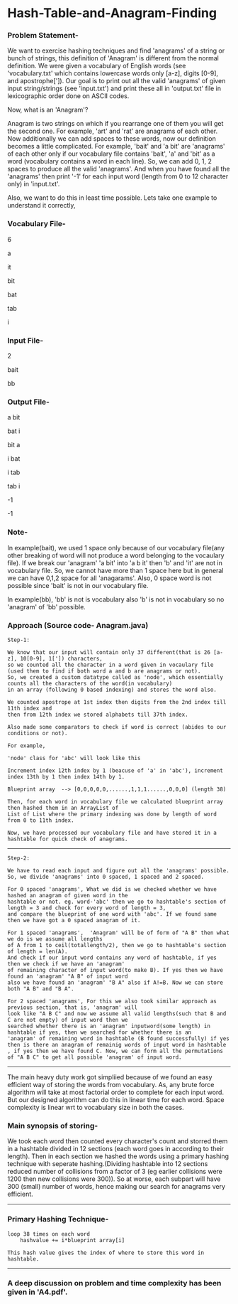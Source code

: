 # Hash-Table-and-Anagram-Finding

 
### Problem Statement- 

We want to exercise hashing techniques and find 'anagrams' of a string or bunch of strings, this definition of 'Anagram' is different from the normal definition. We were given a vocabulary of English words (see 'vocabulary.txt' which contains lowercase words only [a-z], digits [0-9], and apostrophe[']). Our goal is to print out all the valid 'anagrams' of given input string/strings (see 'input.txt') and print these all in 'output.txt' file in lexicographic order done on ASCII codes. 

Now, what is an 'Anagram'?

Anagram is two strings on which if you rearrange one of them you will get the second one. For example, 'art' and 'rat' are anagrams of each other. Now  additionally we can add spaces to these words, now  our definition becomes a little complicated. For example, 'bait' and 'a bit' are 'anagrams' of each other only if our vocabulary file contains 'bait', 'a' and 'bit' as a word (vocabulary contains a word in each line). So, we can add 0, 1, 2 spaces to produce all the valid 'anagrams'. And when you have found all the 'anagrams' then print '-1' for each input word (length from 0 to 12 character only) in 'input.txt'.  

Also, we want to do this in least time possible. Lets take one example to understand it correctly,

### Vocabulary File-

6

a

it

bit

bat

tab

i

### Input File-

2

bait

bb

### Output File-

a bit

bat i

bit a

i bat

i tab

tab i

-1

-1

### Note- 

In example(bait), we used 1 space only because of our vocabulary file(any other breaking of word will not produce a word belonging to the vocaulary file). If we break our 'anagram' 'a bit' into 'a b it' then 'b' and 'it' are not in vocabulary file. So, we cannot have more than 1 space here but in general we can have 0,1,2 space for all 'anagarams'. Also, 0 space word is not possible since 'bait' is not in our vocabulary file.

In example(bb), 'bb' is not is vocabulary also 'b' is not in vocabulary so no 'anagram' of 'bb' possible.

### Approach (Source code- Anagram.java)

    Step-1:

    We know that our input will contain only 37 different(that is 26 [a-z], 10[0-9], 1[']) characters, 
    so we counted all the character in a word given in vocaulary file (used them to find if both word a and b are anagrams or not). 
    So, we created a custom datatype called as 'node', which essentially counts all the characters of the word(in vocabulary) 
    in an array (following 0 based indexing) and stores the word also. 
    
    We counted apostrope at 1st index then digits from the 2nd index till 11th index and 
    then from 12th index we stored alphabets till 37th index. 
    
    Also made some comparators to check if word is correct (abides to our conditions or not).

    For example,

    'node' class for 'abc' will look like this

    Increment index 12th index by 1 (beacuse of 'a' in 'abc'), increment index 13th by 1 then index 14th by 1. 

    Blueprint array  --> [0,0,0,0,0,......,1,1,1......,0,0,0] (length 38)

    Then, for each word in vocabulary file we calculated blueprint array then hashed them in an ArrayList of 
    List of List where the primary indexing was done by length of word from 0 to 11th index.

    Now, we have processed our vocabulary file and have stored it in a hashtable for quick check of anagrams.

--------------------------------------------------------------------------------------------------------------------------------------------------------------------------------
    
    Step-2:

    We have to read each input and figure out all the 'anagrams' possible.
    So, we divide 'anagrams' into 0 spaced, 1 spaced and 2 spaced. 
    
    For 0 spaced 'anagrams', What we did is we checked whether we have hashed an anagram of given word in the 
    hashtable or not. eg. word-'abc' then we go to hashtable's section of length = 3 and check for every word of length = 3, 
    and compare the blueprint of one word with 'abc'. If we found same then we have got a 0 spaced anagram of it.  
    
    For 1 spaced 'anagrams',  'Anagram' will be of form of "A B" then what we do is we assume all lengths 
    of A from 1 to ceil(totallength/2), then we go to hashtable's section     of length = len(A). 
    And check if our input word contains any word of hashtable, if yes then we check if we have an 'anagram' 
    of remaining character of input word(to make B). If yes then we have found an 'anagram' "A B" of input word 
    also we have found an 'anagram' "B A" also if A!=B. Now we can store both "A B" and "B A".
    
    For 2 spaced 'anagrams', For this we also took similar approach as previous section, that is, 'anagram' will 
    look like "A B C" and now we assume all valid lengths(such that B and C are not empty) of input word then we 
    searched whether there is an 'anagram' inputword(some length) in hashtable if yes, then we searched for whether there is an 
    'anagram' of remaining word in hashtable (B found successfully) if yes then is there an anagram of remainig words of input word in hashtable
    , if yes then we have found C. Now, we can form all the permutations of "A B C" to get all possible 'anagram' of input word.
    
     
     
--------------------------------------------------------------------------------------------------------------------------------------------------------------------------------

The main heavy duty work got simpliied because of we found an easy efficient way of storing the words from vocabulary. As, any brute force algorithm will take at most factorial order to complete for each input word. But our designed algorithm can do this in linear time for each word. Space complexity is linear wrt to vocabulary size in both the cases.

### Main synopsis of storing-

We took each word then counted every character's count and storred them in a hashtable divided in 12 sections (each word goes in according to their length). Then in each section we hashed the words using a primary hashing technique with seperate hashing.(Dividing hashtable into 12 sections reduced number of collisions from a factor of 3 (eg earlier collisions were 1200 then new collisions were 300)). So at worse, each subpart will have 300 (small) number of words, hence making our search for anagrams very efficient.

--------------------------------------------------------------------------------------------------------------------------------------------------------------------------------

### Primary Hashing Technique-
   
    loop 38 times on each word
        hashvalue += i*blueprint array[i]
        
    This hash value gives the index of where to store this word in hashtable.
    
--------------------------------------------------------------------------------------------------------------------------------------------------------------------------------

### A deep discussion on problem and time complexity has been given in 'A4.pdf'.
